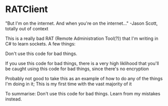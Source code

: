 # RATClient


"But I'm on the internet. And when you're on the internet..." -Jason Scott, totally out of context

This is a really bad RAT (Remote Administration Tool(?)) that I'm writing in C# to learn sockets. A few things:

Don't use this code for bad things.

If you use this code for bad things, there is a very high liklihood that you'll be caught using this code for bad things, since there's no encryption

Probably not good to take this as an example of how to do any of the things I'm doing in it; This is my first time with the vast majority of it

To summarise: Don't use this code for bad things. Learn from my mistakes instead.
